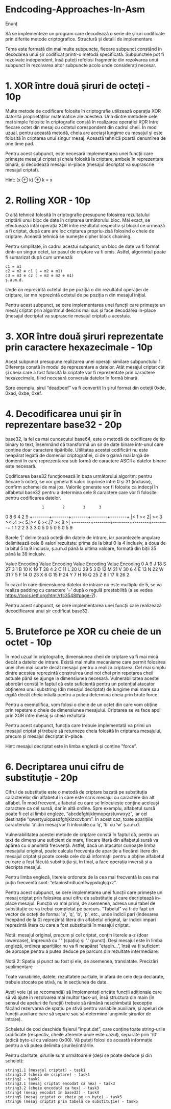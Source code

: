 # Endcoding-Approaches-In-Asm

Enunț

Să se implementeze un program care decodează o serie de șiruri codificate prin diferite metode criptografice.
Structură și detalii de implementare

Tema este formată din mai multe subpuncte, fiecare subpunct constând în decodarea unui șir codificat printr-o metodă specificată. Subpunctele pot fi rezolvate independent, însă puteți refolosi fragmente din rezolvarea unui subpunct în rezolvarea altor subpuncte acolo unde considerați necesar.
# 1. XOR între două șiruri de octeți - 10p

Multe metode de codificare folosite în criptografie utilizează operația XOR datorită proprietăților matematice ale acesteia. Una dintre metodele cele mai simple folosite în criptografie constă în realizarea operației XOR între fiecare octet din mesaj cu octetul corespondent din cadrul cheii. În mod uzual, pentru această metodă, cheia are aceiași lungime cu mesajul și este folosită în criptarea unui singur mesaj. Această tehnică poartă denumirea de one time pad.

Pentru acest subpunct, este necesară implementarea unei funcții care primește mesajul criptat și cheia folosită la criptare, ambele în reprezentare binară, și decodează mesajul in-place (mesajul decriptat va suprascrie mesajul criptat).

Hint: (x ⊕ k) ⊕ k = x
# 2. Rolling XOR - 10p

O altă tehnică folosită în criptografie presupune folosirea rezultatului criptării unui bloc de date în criptarea următorului bloc. Mai exact, se efectuează întâi operația XOR între rezultatul respectiv și blocul ce urmează a fi criptat, după care are loc criptarea propriu-zisă folosind o cheie de criptare. Această tehnică se numește cipher block chaining.

Pentru simplitate, în cadrul acestui subpunct, un bloc de date va fi format dintr-un singur octet, iar pasul de criptare va fi omis. Astfel, algorimtul poate fi sumarizat după cum urmează:

    c1 = m1
    c2 = m2 ⊕ c1 ( = m2 ⊕ m1)
    c3 = m3 ⊕ c2 ( = m3 ⊕ m2 ⊕ m1)
    ș.a.m.d.

Unde cn reprezintă octetul de pe poziția n din rezultatul operației de criptare, iar mn reprezintă octetul de pe poziția n din mesajul inițial.

Pentru acest subpunct, se cere implementarea unei funcții care primește un mesaj criptat prin algoritmul descris mai sus și face decodarea in-place (mesajul decriptat va suprascrie mesajul criptat) a acestuia.
# 3. XOR între două șiruri reprezentate prin caractere hexazecimale - 10p

Acest subpunct presupune realizarea unei operații similare subpunctului 1. Diferența constă în modul de reprezentare a datelor. Atât mesajul criptat cât și cheia care a fost folosită la criptate vor fi reprezentate prin caractere hexazecimale, fiind necesară conversia datelor în formă binară.

Spre exemplu, șirul “deadbeef” va fi convertit în șirul format din octeții 0xde, 0xad, 0xbe, 0xef.
# 4. Decodificarea unui șir în reprezentare base32 - 20p

base32, la fel ca mai cunoscutul base64, este o metodă de codificare de tip binary to text, însemnând că transformă un sir de date binare într-unul care conține doar caractere tipăribile. Utilitatea acestei codificări nu este neapărat legată de domeniul criptografiei, ci de o gamă mai largă de domenii în care reprezentarea sub formă de caractere ASCII a datelor binare este necesară.

Codificarea base32 funcționează în baza următorului algoritm: pentru fiecare 5 octeți, se vor genera 8 valori cuprinse între 0 și 31 (inclusiv), confirm schemei de mai jos. Valorile generate vor fi folosite ca indecși în alfabetul base32 pentru a determina cele 8 caractere care vor fi folosite pentru codificarea datelor.

                    1        2        3      3
  0        8        6        4        2      9
 +--------+--------+--------+--------+--------+
 |< 1 >< 2| >< 3 ><|.4 >< 5.|>< 6 ><.|7 >< 8 >|
 +--------+--------+--------+--------+--------+
             1    1     2     2    3     3   3
  0    5     0    5     0     5    0     5   9

Barele ‘|’ delimitează octeții din datele de intrare, iar parantezele angulare delimitează cele 8 valori rezultate: prima de la bitul 0 la 4 inclusiv, a doua de la bitul 5 la 9 inclusiv, ș.a.m.d până la ultima valoare, formată din biții 35 până la 39 inclusiv.

   Value Encoding  Value Encoding  Value Encoding  Value Encoding
       0 A             9 J            18 S            27 3
       1 B            10 K            19 T            28 4
       2 C            11 L            20 U            29 5
       3 D            12 M            21 V            30 6
       4 E            13 N            22 W            31 7
       5 F            14 O            23 X
       6 G            15 P            24 Y
       7 H            16 Q            25 Z
       8 I            17 R            26 2

În cazul în care dimensiunea datelor de intrare nu este multiplu de 5, se va realiza padding cu caractere ‘=’ după o regulă prestabilită (a se vedea https://tools.ietf.org/html/rfc3548#page-7).

Pentru acest subpunct, se cere implementarea unei funcții care realizează decodificarea unui șir codificat base32.
# 5. Bruteforce pe XOR cu cheie de un octet - 10p

În mod uzual în criptografie, dimensiunea cheii de criptare va fi mai mică decât a datelor de intrare. Există mai multe mecanisme care permit folosirea unei chei mai scurte decât mesajul pentru a realiza criptarea. Cel mai simplu dintre acestea reprezintă construirea unei noi chei prin repetarea cheii actuale până se ajunge la dimensiunea necesară. Vulnerabilitatea acestei abordări constă în faptul că este suficientă pentru un potențial atacator obținerea unui substring (din mesajul decriptat) de lungime mai mare sau egală decât cheia intială pentru a putea determina cheia prin brute force.

Pentru a exemplifica, vom folosi o cheie de un octet din care vom obține prin repetare o cheie de dimensiunea mesajului. Criptarea se va face apoi prin XOR între mesaj și cheia rezultată.

Pentru acest subpunct, funcția care trebuie implementată va primi un mesajul criptat și trebuie să returneze cheia folosită în criptarea mesajului, precum și mesajul decriptat in-place.

Hint: mesajul decriptat este în limba engleză și conține ”force”.
# 6. Decriptarea unui cifru de substituție - 20p

Cifrul de substituție este o metodă de criptare bazată pe substituția caracterelor din alfabetul în care este scris mesajul cu caractere din alt alfabet. În mod frecvent, alfabetul cu care se înlocuiește conține aceleași caractere ca cel sursă, dar în altă ordine. Spre exemplu, alfabetul sursă poate fi cel al limbii engleze, “abcdefghijklmnopqrstuvwxyz”, iar cel destinație “qwertyuiopasdfghjklzxcvbnm”. În acest caz, toate aparițiile caracterului ‘a’ din mesaj vor fi înlocuite cu ‘q’, ‘b’ cu ‘w’ ș.a.m.d.

Vulnerabilitatea acestei metode de criptare constă în faptul că, pentru un text de dimensiune suficient de mare, fiecare literă din alfabetul sursă va apărea cu o anumită frecvență. Astfel, dacă un atacator cunoaște limba mesajului original, poate calcula frecvența de apariție a fiecărei litere din mesajul criptat și poate corela cele două informații pentru a obține alfabetul cu care a fost făcută substituția și, în final, a face operația inversă și a decripta mesajul.

Pentru limba engleză, literele ordonate de la cea mai frecventă la cea mai puțin frecventă sunt: “etaoinshrdlucmfwypvbgkjqxz”.

Pentru acest subpunct, se cere implemetarea unei funcții care primește un mesaj criptat prin folosirea unui cifru de substituție și care decriptează in-place mesajul. Funcția va mai primi, de asemenea, adresa unui tabel de substituție ce va trebui completat pe parcurs. ”Tabelul” va fi de fapt un vector de octeți de forma: 'a', 'q', 'b', 'p', etc., unde indicii pari (indexarea începând de la 0) reprezintă litera din alfabetul original, iar indicii impari reprezintă litera cu care a fost substituită în mesajul criptat.

Notă: mesajul original, precum și cel criptat, conțin literele a-z (doar lowercase), împreună cu ' ' (spațiu) și '.' (punct). Deși mesajul este în limba engleză, ordinea aparițiilor nu va fi neapărat ”etaoin…”, însă va fi suficient de aproape pentru a putea deduce pe parcurs din rezultate intermediare.

Notă 2: Spațiu și punct au fost și ele, de asemenea, translatate.
Precizări suplimentare

Toate variabilele, datele, rezultatele parțiale, în afară de cele deja declarate, trebuie stocate pe stivă, nu în secțiunea de date.

Aveți voie (și se recomandă) să împlementați oricâte funcții adiționale care să vă ajute în rezolvarea mai multor task-uri, însă structura din main (în sensul de apeluri de funcții) trebuie să rămână neschimbată (excepție făcând rezervarea de spațiu pe stivă pentru variabile auxiliare, și apeluri de funcții auxiliare care să separe sau să determine lungimile șirurilor de intrare).

Scheletul de cod deschide fișierul ”input.dat”, care conține toate string-urile codificate (respectiv, cheile aferente unde este cazul), separate prin '\0' (adică byte-ul cu valoare 0x00). Vă puteți folosi de această informație pentru a vă putea delimita șirurile/intrările.

Pentru claritate, șirurile sunt următoarele (deși se poate deduce și din schelet):

    string1.1 (mesajul criptat) - task1
    string1.2 (cheia de criptare) - task1
    string2 - task2
    string3.1 (mesaj criptat encodat ca hex) - task3
    string3.2 (cheie encodată ca hex) - task3
    string4 (mesaj encodat în base32) - task4
    string5 (mesaj criptat cu cheie pe un byte) - task5
    string6 (mesaj criptat prin tabelă de substituție) - task6


